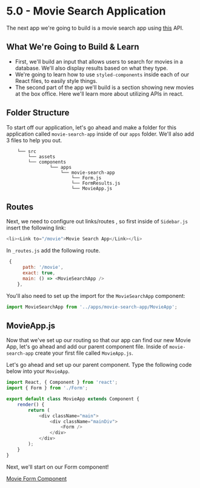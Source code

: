 # 5.0 - Movie Search Application

The next app we're going to build is a movie search app using [this](https://www.themoviedb.org/documentation/api) API.

## What We're Going to Build & Learn

* First, we'll build an input that allows users to search for movies in a database. We'll also display results based on what they type. 
* We're going to learn how to use `styled-components` inside each of our React files, to easily style things.
* The second part of the app we'll build is a section showing new movies at the box office. Here we'll learn more about utilizing APIs in react.

## Folder Structure

To start off our application, let's go ahead and make a folder for this application called `movie-search-app` inside of our `apps` folder. We'll also add 3 files to help you out.

```text
    └── src
        └── assets
        └── components
                └── apps
                    └── movie-search-app
                        └── Form.js
                        └── FormResults.js
                        └── MovieApp.js
```

## Routes

Next, we need to configure out links/routes , so first inside of `Sidebar.js` insert the following link:

```javascript
<li><Link to="/movie">Movie Search App</Link></li>
```

In `_routes.js` add the following route.

```javascript
 {
      path: '/movie',
      exact: true,
      main: () => <MovieSearchApp />
    },
```

You'll also need to set up the import for the `MovieSearchApp` component:

```javascript
import MovieSearchApp from '../apps/movie-search-app/MovieApp';
```

## MovieApp.js

Now that we've set up our routing so that our app can find our new Movie App, let's go ahead and add our parent component file. Inside of `movie-search-app` create your first file called `MovieApp.js`.

Let's go ahead and set up our parent component. Type the following code below into your `MovieApp`.

```javascript
import React, { Component } from 'react';
import { Form } from './Form';

export default class MovieApp extends Component {
    render() {
        return (
            <div className="main">
                <div className="mainDiv">
                    <Form />
                </div>
            </div>
        );
    }
}
```

Next, we'll start on our Form component!

[Movie Form Component](5.1-form-component.md)

